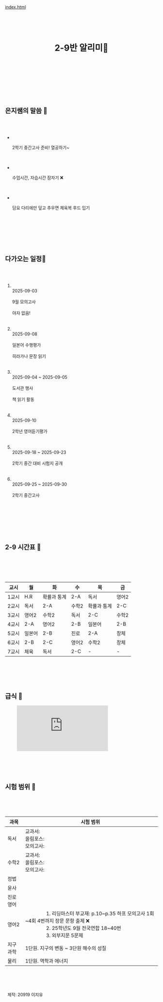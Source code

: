 [index.html](https://github.com/user-attachments/files/22081972/index.html)
<!doctype html>
<html lang="ko">
<head>
  <meta charset="utf-8">
  <meta name="viewport" content="width=device-width, initial-scale=1">
  <title>2-9반 알리미🤍</title>
  <script src="https://cdn.tailwindcss.com"></script>
  <!-- 귀여운 글꼴 불러오기 -->
  <link href="https://fonts.googleapis.com/css2?family=Baloo+2&family=Gochi+Hand&display=swap" rel="stylesheet">
  <script>
    tailwind.config = {
      theme: {
        extend: {
          fontFamily: {
            sans: ['"Gochi Hand"', 'Baloo 2', 'system-ui'],
          },
        }
      }
    }
  </script>
</head>
<body class="bg-pink-100 text-pink-900 font-sans">
  <div class="max-w-5xl mx-auto p-6">
    <header class="mb-8">
      <h1 class="text-4xl font-extrabold text-center">2-9반 알리미🤍</h1>
    </header>
    <main class="grid grid-cols-1 lg:grid-cols-3 gap-6">
      <!-- 은지쌤 말씀 -->
      <section class="lg:col-span-3 bg-white rounded-2xl shadow p-6">
        <h2 class="text-2xl font-bold text-pink-700">은지쌤의 말씀 🤍</h2>
        <ul class="mt-4 space-y-3">
          <li class="p-3 rounded-xl border bg-pink-50">
            <p class="mt-0.5 text-base">2학기 중간고사 준비! 열공하기~</p>
          </li>
          <li class="p-3 rounded-xl border bg-pink-50">
            <p class="mt-0.5 text-base">수업시간, 자습시간 잠자기 ❌</p>
          </li>
          <li class="p-3 rounded-xl border bg-pink-50">
            <p class="mt-0.5 text-base">담요 다리에만 덮고 추우면 체육복 후드 입기</p>
          </li>
        </ul>
      </section>
      <!-- 다가오는 일정 -->
         <!-- 다가오는 일정 -->
      <section class="lg:col-span-3 bg-white rounded-2xl shadow p-6">
        <h2 class="text-2xl font-bold text-pink-700">다가오는 일정🤍</h2>
        <ol class="mt-4 space-y-3">
          <li class="p-3 rounded-xl border bg-pink-50">
            <div class="text-sm text-pink-500">2025-09-03</div>
            <div class="font-medium">9월 모의고사</div>
            <div class="text-sm text-pink-700">야자 없음!</div>
          </li>
          <li class="p-3 rounded-xl border bg-pink-50">
            <div class="text-sm text-pink-500">2025-09-08</div>
            <div class="font-medium">일본어 수행평가</div>
            <div class="text-sm text-pink-700">히라가나 문장 읽기</div>
          </li>
          <li class="p-3 rounded-xl border bg-pink-50">
            <div class="text-sm text-pink-500">2025-09-04 ~ 2025-09-05</div>
            <div class="font-medium">도서관 행사</div>
            <div class="text-sm text-pink-700">책 읽기 활동</div>
          </li>
          <li class="p-3 rounded-xl border bg-pink-50">
            <div class="text-sm text-pink-500">2025-09-10</div>
            <div class="font-medium">2학년 영어듣기평가</div>
          </li>
          <li class="p-3 rounded-xl border bg-pink-50">
            <div class="text-sm text-pink-500">2025-09-18 ~ 2025-09-23</div>
            <div class="font-medium">2학기 중간 대비 시험지 공개</div>
          </li>
          <li class="p-3 rounded-xl border bg-pink-50">
            <div class="text-sm text-pink-500">2025-09-25 ~ 2025-09-30</div>
            <div class="font-medium">2학기 중간고사</div>
          </li>
        </ol>
      </section>
      <!-- 시간표와 급식 -->
      <div class="lg:col-span-3 grid grid-cols-1 lg:grid-cols-2 gap-6">
        <!-- 왼쪽: 시간표 -->
        <section class="bg-white rounded-2xl shadow p-6">
          <h2 class="text-2xl font-bold text-pink-700 mb-4">2-9 시간표 🤍</h2>
          <div class="mt-4 overflow-x-auto">
            <table class="w-full text-left border rounded-xl">
              <thead>
                <tr class="bg-pink-200">
                  <th class="px-3 py-2">교시</th>
                  <th class="px-3 py-2">월</th>
                  <th class="px-3 py-2">화</th>
                  <th class="px-3 py-2">수</th>
                  <th class="px-3 py-2">목</th>
                  <th class="px-3 py-2">금</th>
                </tr>
              </thead>
              <tbody>
              <tr class="border-b"><td class="px-3 py-2 text-center text-pink-600">1교시</td><td class="px-3 py-2 font-medium">H.R</td><td class="px-3 py-2 font-medium">확률과 통계</td><td class="px-3 py-2 font-medium">2-A</td><td class="px-3 py-2 font-medium">독서</td><td class="px-3 py-2 font-medium">영어2</td></tr>
              <tr class="border-b"><td class="px-3 py-2 text-center text-pink-600">2교시</td><td class="px-3 py-2 font-medium">독서</td><td class="px-3 py-2 font-medium">2-A</td><td class="px-3 py-2 font-medium">수학2</td><td class="px-3 py-2 font-medium">확률과 통계</td><td class="px-3 py-2 font-medium">2-C</td></tr>
              <tr class="border-b"><td class="px-3 py-2 text-center text-pink-600">3교시</td><td class="px-3 py-2 font-medium">영어2</td><td class="px-3 py-2 font-medium">수학2</td><td class="px-3 py-2 font-medium">독서</td><td class="px-3 py-2 font-medium">2-C</td><td class="px-3 py-2 font-medium">수학2</td></tr>
              <tr class="border-b"><td class="px-3 py-2 text-center text-pink-600">4교시</td><td class="px-3 py-2 font-medium">2-A</td><td class="px-3 py-2 font-medium">영어2</td><td class="px-3 py-2 font-medium">2-B</td><td class="px-3 py-2 font-medium">일본어</td><td class="px-3 py-2 font-medium">2-B</td></tr>
              <tr class="border-b"><td class="px-3 py-2 text-center text-pink-600">5교시</td><td class="px-3 py-2 font-medium">일본어</td><td class="px-3 py-2 font-medium">2-B</td><td class="px-3 py-2 font-medium">진로</td><td class="px-3 py-2 font-medium">2-A</td><td class="px-3 py-2 font-medium">창체</td></tr>
              <tr class="border-b"><td class="px-3 py-2 text-center text-pink-600">6교시</td><td class="px-3 py-2 font-medium">2-B</td><td class="px-3 py-2 font-medium">2-C</td><td class="px-3 py-2 font-medium">영어2</td><td class="px-3 py-2 font-medium">수학2</td><td class="px-3 py-2 font-medium">창체</td></tr>
              <tr><td class="px-3 py-2 text-center text-pink-600">7교시</td><td class="px-3 py-2 font-medium">체육</td><td class="px-3 py-2 font-medium">독서</td><td class="px-3 py-2 font-medium">2-C</td><td class="px-3 py-2 font-medium">-</td><td class="px-3 py-2 font-medium">-</td></tr>
            </tbody>
            </table>
          </div>
        </section>
        <!-- 오른쪽: 급식 -->
        <section class="bg-white rounded-2xl shadow p-6">
          <h2 class="text-2xl font-bold text-pink-700 mb-4">급식 🤍</h2>
          <iframe src="https://school.gyo6.net/djghs/ad/fm/foodmenu/selectFoodMenuView.do?mi=115830"
                  class="w-full h-[400px] rounded-xl border"
                  frameborder="0"></iframe>
        </section>
      </div>
    </main>
    <!-- 시험 범위 -->
    <section class="lg:col-span-3 bg-white rounded-2xl shadow p-6 mt-6">
      <h2 class="text-2xl font-bold text-pink-700 mb-4">시험 범위 🤍</h2>
      <div class="overflow-x-auto">
        <table class="w-full text-left border rounded-xl">
          <thead>
            <tr class="bg-pink-200">
              <th class="px-3 py-2">과목</th>
              <th class="px-3 py-2">시험 범위</th>
            </tr>
          </thead>
          <tbody>
            <tr class="border-b"><td class="px-3 py-2 font-medium">독서</td><td>교과서:<br>올림포스:<br>모의고사:</td></tr>
            <tr class="border-b"><td class="px-3 py-2 font-medium">수학2</td><td>교과서:<br>올림포스:<br>모의고사:</td></tr>
            <tr class="border-b"><td class="px-3 py-2 font-medium">정법</td><td></td></tr>
            <tr class="border-b"><td class="px-3 py-2 font-medium">윤사</td><td></td></tr>
            <tr class="border-b"><td class="px-3 py-2 font-medium">진로영어</td><td></td></tr>
            <tr class="border-b"><td class="px-3 py-2 font-medium">영어2</td><td>
                1. 리딩마스터 부교재: p.10~p.35 하프 모의고사 1회~4회 4번까지 장문 문항 출제 ❌<br>
                2. 25학년도 9월 전국연합 18~40번<br>
                3. 외부지문 5문제
              </td>
            </tr>
            <tr class="border-b"><td class="px-3 py-2 font-medium">지구과학</td><td>1단원. 지구의 변동 ~ 3단원 해수의 성질</td></tr>
            <tr><td class="px-3 py-2 font-medium">물리</td><td>1단원. 역학과 에너지</td></tr>
          </tbody>
        </table>
      </div>
    </section>
  </div>
  <!-- 푸터 -->
<footer class="text-center text-pink-600 text-sm mt-6">
  제작: 20919 이지유
</footer>
</body>
</html> 
